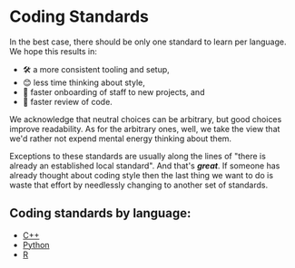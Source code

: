 # Coding Standards

In the best case, there should be only one standard to learn per language. We hope this results in:

- 🛠️ a more consistent tooling and setup,
- 😊 less time thinking about style,
- 💪 faster onboarding of staff to new projects, and
- 🚀 faster review of code.

We acknowledge that neutral choices can be arbitrary, but good choices improve readability. As for the arbitrary ones,
well, we take the view that we'd rather not expend mental energy thinking about them.

Exceptions to these standards are usually along the lines of "there is already an established local standard". And
that's _**great**_. If someone has already thought about coding style then the last thing we want to do is waste that
effort by needlessly changing to another set of standards.

## Coding standards by language:

- [C++](./c++)
- [Python](./python)
- [R](./r)
